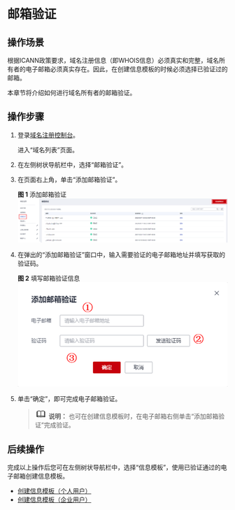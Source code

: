 # 邮箱验证<a name="domain_ug_340008"></a>

## 操作场景<a name="section2254443185218"></a>

根据ICANN政策要求，域名注册信息（即WHOIS信息）必须真实和完整，域名所有者的电子邮箱必须真实存在。因此，在创建信息模板的时候必须选择已验证过的邮箱。

本章节将介绍如何进行域名所有者的邮箱验证。

## 操作步骤<a name="section165277712536"></a>

1.  登录[域名注册控制台](https://console.huaweicloud.com/domain/?region=cn-north-4#/domain/list)。

    进入“域名列表”页面。

2.  在左侧树状导航栏中，选择“邮箱验证”。
3.  在页面右上角，单击“添加邮箱验证”。

    **图 1**  添加邮箱验证<a name="fig124517416199"></a>  
    ![](figures/添加邮箱验证.png "添加邮箱验证")

4.  在弹出的“添加邮箱验证”窗口中，输入需要验证的电子邮箱地址并填写获取的验证码。

    **图 2**  填写邮箱验证信息<a name="fig4961700287"></a>  
    ![](figures/填写邮箱验证信息.png "填写邮箱验证信息")

5.  单击“确定”，即可完成电子邮箱验证。

    >![](public_sys-resources/icon-note.gif) **说明：** 
    >也可在创建信息模板时，在电子邮箱右侧单击“添加邮箱验证”完成验证。


## 后续操作<a name="section187325174117"></a>

完成以上操作后您可在左侧树状导航栏中，选择“信息模板”，使用已验证通过的电子邮箱创建信息模板。

-   [创建信息模板（个人用户）](https://support.huaweicloud.com/usermanual-domain/domain_ug_340002.html)
-   [创建信息模板（企业用户）](https://support.huaweicloud.com/usermanual-domain/domain_ug_340003.html)

